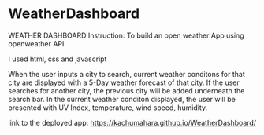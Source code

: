 # WeatherDashboard
WEATHER DASHBOARD
Instruction: To build an open weather App using openweather API.

I used html, css and javascript

When the user inputs a city to search, current weather conditons for that city are displayed with a 5-Day weather forecast of that city. If the user searches for another city, the previous city will be added underneath the search bar. In the current weather conditon displayed, the user will be presented with UV Index, temperature, wind speed, humidity. 

link to the deployed app: https://kachumahara.github.io/WeatherDashboard/

